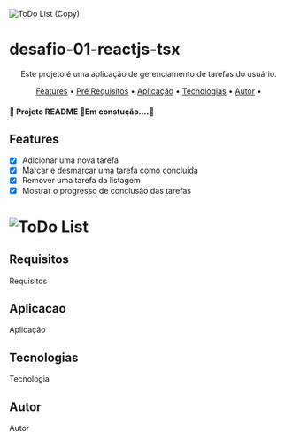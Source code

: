 ![ToDo List (Copy)](https://user-images.githubusercontent.com/43528733/177184980-d11cc3ff-4560-46c1-a17b-79d2563fb0a6.png)
# desafio-01-reactjs-tsx
<p align="center">Este projeto é uma aplicação de gerenciamento de tarefas do usuário.</p>

<p align="center">
  <a href="#features">Features</a> •
  <a href="#requisitos">Pré Requisitos</a> •
  <a href="#aplicacao">Aplicação</a> •
  <a href="#tecnologias">Tecnologias</a> •
  <a href="#autor">Autor</a> •
</p>

<h4>🚧 Projeto README 🚀Em constução....🚧 </h4>

## Features
- [x] Adicionar uma nova tarefa
- [x] Marcar e desmarcar uma tarefa como concluída
- [x] Remover uma tarefa da listagem
- [x] Mostrar o progresso de conclusão das tarefas
<h1 aling="center">
  <img alt="ToDo List" title="ToDo List" src="" />
</h1>



## Requisitos
<p>Requisitos</p>

## Aplicacao
<p>Aplicação</p>

## Tecnologias
<p>Tecnologia</p>

## Autor
<p>Autor</p>


